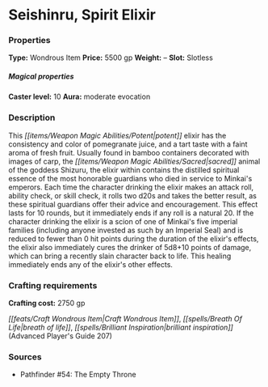 ﻿---
Title: "Seishinru, Spirit Elixir"
Type: "Wondrous Item"
Price: "5500 gp"
Weight: "–"
Slot: "Slotless"
Caster level: "10"
Aura: "moderate evocation"
Description: |
  "This potent elixir has the consistency and color of pomegranate juice, and a tart taste with a faint aroma of fresh fruit. Usually found in bamboo containers decorated with images of carp, the sacred animal of the goddess Shizuru, the elixir within contains the distilled spiritual essence of the most honorable guardians who died in service to Minkai's emperors. Each time the character drinking the elixir makes an attack roll, ability check, or skill check, it rolls two d20s and takes the better result, as these spiritual guardians offer their advice and encouragement. This effect lasts for 10 rounds, but it immediately ends if any roll is a natural 20. If the character drinking the elixir is a scion of one of Minkai's five imperial families (including anyone invested as such by an _Imperial Seal_) and is reduced to fewer than 0 hit points during the duration of the elixir's effects, the elixir also immediately cures the drinker of 5d8+10 points of damage, which can bring a recently slain character back to life. This healing immediately ends any of the elixir's other effects."
Crafting cost: "2750 gp"
Sources: "['Pathfinder #54: The Empty Throne']"
---

# Seishinru, Spirit Elixir

### Properties

**Type:** Wondrous Item **Price:** 5500 gp **Weight:** – **Slot:** Slotless

##### Magical properties

**Caster level:** 10 **Aura:** moderate evocation

### Description

This _[[items/Weapon Magic Abilities/Potent|potent]]_ elixir has the consistency and color of pomegranate juice, and a tart taste with a faint aroma of fresh fruit. Usually found in bamboo containers decorated with images of carp, the _[[items/Weapon Magic Abilities/Sacred|sacred]]_ animal of the goddess Shizuru, the elixir within contains the distilled spiritual essence of the most honorable guardians who died in service to Minkai's emperors. Each time the character drinking the elixir makes an attack roll, ability check, or skill check, it rolls two d20s and takes the better result, as these spiritual guardians offer their advice and encouragement. This effect lasts for 10 rounds, but it immediately ends if any roll is a natural 20. If the character drinking the elixir is a scion of one of Minkai's five imperial families (including anyone invested as such by an Imperial Seal) and is reduced to fewer than 0 hit points during the duration of the elixir's effects, the elixir also immediately cures the drinker of 5d8+10 points of damage, which can bring a recently slain character back to life. This healing immediately ends any of the elixir's other effects.

### Crafting requirements

**Crafting cost:** 2750 gp

_[[feats/Craft Wondrous Item|Craft Wondrous Item]]_, _[[spells/Breath Of Life|breath of life]]_, _[[spells/Brilliant Inspiration|brilliant inspiration]]_ (Advanced Player's Guide 207)

### Sources

* Pathfinder #54: The Empty Throne